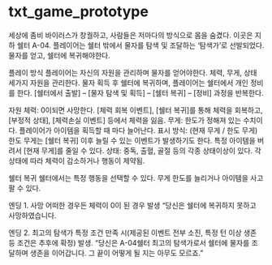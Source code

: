 # txt_game_prototype
세상에 좀비 바이러스가 창궐하고, 사람들은 저마다의 방식으로 몸을 숨겼다. 이곳은 지하 쉘터 A-04. 플레이어는 쉘터 밖에서 물자를 탐색 및 조달하는 ‘탐색가’로 선발되었다.
물자를 얻고, 쉘터에 복귀해야한다.

플레이 방식
플레이어는 자신의 자원을 관리하며 물자를 얻어야한다. 체력, 무게, 상태 세가지 자원을 관리한다. 물자 획득 후 쉘터에 복귀하며, 플레이어는 쉘터에서 개인 정비를 한다. 
[쉘터에서 출발] – [물자 탐색 및 획득] – [쉘터 복귀] – [정비] 과정을 반복한다.

자원
체력: 0이되면 사망한다. [체력 회복 이벤트], [쉘터 복귀]를 통해 체력을 회복하고, [부정적 상태], [체력손실 이벤트] 등에서 체력을 잃음. 
무게: 한도가 정해져 있는 수치이다. 플레이어가 아이템을 획득할 때 마다 늘어난다. 
표시 방식: (현재 무게 / 한도 무게) 한도 무게는 [쉘터 복귀] 이후 늘릴 수 있는 이벤트가 발생하기도 한다. 특정 아이템을 버려서 [현재 무게]를 줄일 수 있다.
상태: 중독, 출혈, 골절 등의 각종 상태이상이 있다. 각 상태에 따라 체력이 감소하거나 행동이 제약됨.

쉘터 복귀
쉘터에서는 특정 행동을 선택할 수 있다. 무게 한도를 늘리거나 아이템을 사고 팔 수 있다.

엔딩 1. 사망
어떠한 경우든 체력이 0이 된 경우 발생
“당신은 쉘터에 복귀하지 못하고 사망하였습니다. 

엔딩 2. 최고의 탐색가
특정 조건 만족 시(제공된 이벤트 전부 소진, 특정 턴 이상 생존 등 조건은 추후에 확정) 발생.
“당신은 A-04쉘터 최고의 탐색가로서 쉘터에 물자를 조달하며 생존을 이어갑니다. 그 끝이 어떻게 될 지는 아무도 모르죠.”
